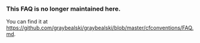 ### This FAQ is no longer maintained here. 

You can find it at https://github.com/graybealski/graybealski/blob/master/cfconventions/FAQ.md.